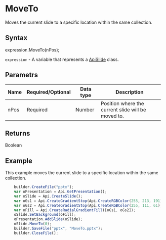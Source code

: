 # MoveTo

Moves the current slide to a specific location within the same collection.

## Syntax

expression.MoveTo(nPos);

`expression` - A variable that represents a [ApiSlide](../ApiSlide.md) class.

## Parametrs

| **Name** | **Required/Optional** | **Data type** | **Description** |
| ------------- | ------------- | ------------- | ------------- |
| nPos | Required | Number | Position where the current slide will be moved to. |

## Returns

Boolean

## Example

This example moves the current slide to a specific location within the same collection.

```javascript
	builder.CreateFile("pptx");
	var oPresentation = Api.GetPresentation();
	var oSlide = Api.CreateSlide();
	var oGs1 = Api.CreateGradientStop(Api.CreateRGBColor(255, 213, 191), 0);
	var oGs2 = Api.CreateGradientStop(Api.CreateRGBColor(255, 111, 61), 100000);
	var oFill = Api.CreateRadialGradientFill([oGs1, oGs2]);
	oSlide.SetBackground(oFill);
	oPresentation.AddSlide(oSlide);
	oSlide.MoveTo(0);
	builder.SaveFile("pptx", "MoveTo.pptx");
	builder.CloseFile();
```